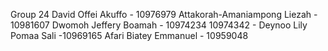 Group 24
David Offei Akuffo - 10976979
Attakorah-Amaniampong Liezah - 10981607
Dwomoh Jeffery Boamah - 10974234
10974342 - Deynoo Lily
Pomaa Sali -10969165
Afari Biatey Emmanuel - 10959048
